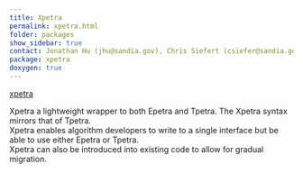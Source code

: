 ```yaml
---
title: Xpetra
permalink: xpetra.html
folder: packages
show_sidebar: true
contact: Jonathan Hu (jhu@sandia.gov), Chris Siefert (csiefer@sandia.gov)
package: xpetra
doxygen: true
---
```


[xpetra](images/xpetra.jpg)

Xpetra a lightweight wrapper to both Epetra and Tpetra. The Xpetra syntax mirrors that of Tpetra.   
Xpetra enables algorithm developers to write to a single interface but be able to use either Epetra or Tpetra.   
Xpetra can also be introduced into existing code to allow for gradual migration.
